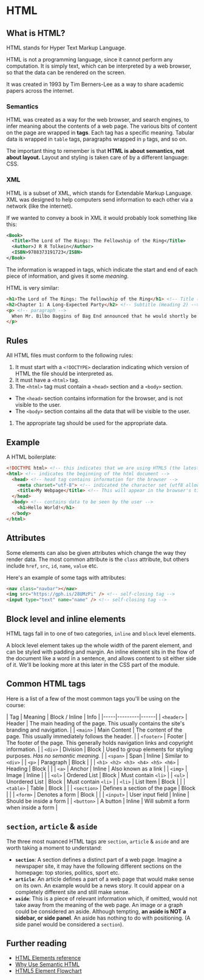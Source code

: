 # HTML

## What is HTML?

HTML stands for Hyper Text Markup Language.

HTML is not a programming language, since it cannot perform any computation. It is simply text, which can be interpreted by a web browser, so that the data can be rendered on the screen.

It was created in 1993 by Tim Berners-Lee as a way to share academic papers across the internet.

### Semantics

HTML was created as a way for the web browser, and search engines, to infer meaning about the contents of a web page. The various bits of content on the page are wrapped in **tags**. Each tag has a specific meaning. Tabular data is wrapped in `table` tags, paragraphs wrapped in `p` tags, and so on.

The important thing to remember is that **HTML is about semantics, not about layout.** Layout and styling is taken care of by a different language: CSS.

### XML

HTML is a subset of XML, which stands for Extendable Markup Language. XML was designed to help computers send information to each other via a network (like the internet).

If we wanted to convey a book in XML it would probably look something like this:

```xml
<Book>
  <Title>The Lord of The Rings: The Fellowship of the Ring</Title>
  <Author>J R R Tolkein</Author>
  <ISBN>9788373191723</ISBN>
</Book>
```

The information is wrapped in tags, which indicate the start and end of each piece of information, and gives it some _meaning_.

HTML is very similar:

```html
<h1>The Lord of The Rings: The Fellowship of the Ring</h1> <!-- Title (Heading 1) -->
<h2>Chapter 1: A Long-Expected Party</h2> <!-- Subtitle (Heading 2) -->
<p> <!-- paragraph -->
  When Mr. Bilbo Baggins of Bag End announced that he would shortly be celebrating his eleventy-first birthday with a party of special magnificence, there was much talk and excitement in Hobbiton.
</p>
```

## Rules

All HTML files must conform to the following rules:

1. It must start with a `<!DOCTYPE>` declaration indicating which version of HTML the file should be interpreted as.
1. It must have a `<html>` tag.
1. The `<html>` tag must contain a `<head>` section and a `<body>` section.
  - The `<head>` section contains information for the browser, and is not visible to the user.
  - The `<body>` section contains all the data that will be visible to the user.
1. The appropriate tag should be used for the appropriate data.

## Example

A HTML boilerplate:

```html
<!DOCTYPE html> <!-- this indicates that we are using HTML5 (the latest version of HTML)-->
<html> <!-- indicates the beginning of the html document -->
  <head> <!-- head tag contains information for the browser -->
    <meta charset="utf-8"> <!-- indicated the character set (utf8 allows emoji characters...) -->
    <title>My Webpage</title> <!-- This will appear in the browser's title bar or tab -->
  </head>
  <body> <!-- contains data to be seen by the user -->
    <h1>Hello World!</h1>
  </body>
</html>
```

## Attributes

Some elements can also be given attributes which change the way they render data. The most common attribute is the `class` attribute, but others include `href`, `src`, `id`, `name`, `value` etc.

Here's an example of some tags with attributes:

```html
<nav class="navbar"></nav>
<img src="https://gph.is/28UMzPi" /> <!-- self-closing tag -->
<input type="text" name="name" /> <!-- self-closing tag -->
```

## Block level and inline elements

HTML tags fall in to one of two categories, `inline` and `block` level elements.

A block level element takes up the whole width of the parent element, and can be styled with padding and margin. An inline element sits in the flow of the document like a word in a sentence, and allows content to sit either side of it. We'll be looking more at this later in the CSS part of the module.

## Common HTML tags

Here is a list of a few of the most common tags you'll be using on the course:

| Tag | Meaning | Block / Inline | Info |
|-----|---------|------|
| `<header>` | Header | The main heading of the page. This usually contains the site's branding and navigation. |
| `<main>` | Main Content | The content of the page. This usually immediately follows the header. |
| `<footer>` | Footer | The footer of the page. This generally holds navigation links and copyright information. |
| `<div>` | Division  | Block | Used to group elements for styling purposes. _Has no semantic meaning._ |
| `<span>` | Span | Inline | Similar to `<div>` |
| `<p>` | Paragraph | Block |  |
| `<h1> <h2> <h3> <h4> <h5> <h6>` | Heading | Block |  |
| `<a>` | Anchor | Inline | Also known as a link |
| `<img>` | Image | Inline |  |
| `<ol>` | Ordered List | Block | Must contain `<li>` |
| `<ul>` | Unordered List | Block | Must contain `<li>` |
| `<li>` | List Item | Block |  |
| `<table>` | Table | Block |  |
| `<section>` | Defines a section of the page | Block |  |
| `<form>` | Denotes a form | Block |  |
| `<input>` | User input field | Inline | Should be inside a form |
| `<button>` | A button | Inline | Will submit a form when inside a form |

## `section`, `article` & `aside`

The three most nuanced HTML tags are `section`, `article` & `aside` and are worth taking a moment to understand:

- **`section`**: A section defines a distinct part of a web page. Imagine a newspaper site, it may have the following different sections on the homepage: top stories, politics, sport etc.
- **`article`**: An article defines a part of a web page that would make sense on its own. An example would be a news story. It could appear on a completely different site and still make sense.
- **`aside`**: This is a piece of relevant information which, if omitted, would not take away from the meaning of the web page. An image or a graph could be considered an aside. Although tempting, **an aside is NOT a sidebar, or side panel**. An aside has nothing to do with positioning. (A side panel would be considered a `section`).

## Further reading

- [HTML Elements reference](https://developer.mozilla.org/en-US/docs/Web/HTML/Element)
- [Why Use Semantic HTML](https://www.thoughtco.com/why-use-semantic-html-3468271)
- [HTML5 Element Flowchart](http://html5doctor.com/downloads/h5d-sectioning-flowchart.pdf)
